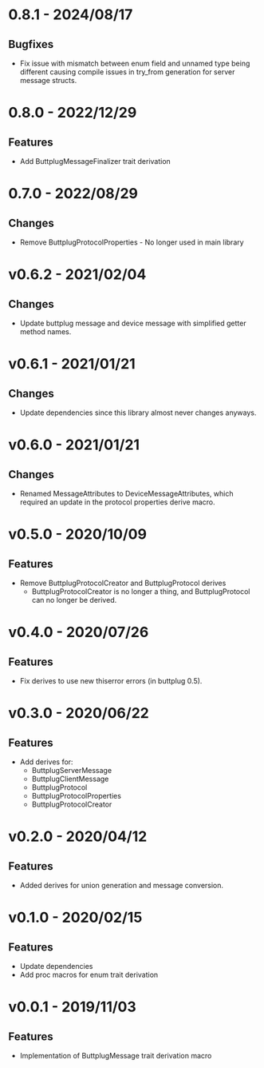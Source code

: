 # 0.8.1 - 2024/08/17

## Bugfixes

- Fix issue with mismatch between enum field and unnamed type being different causing compile issues
  in try_from generation for server message structs.

# 0.8.0 - 2022/12/29

## Features

- Add ButtplugMessageFinalizer trait derivation

# 0.7.0 - 2022/08/29

## Changes

- Remove ButtplugProtocolProperties - No longer used in main library

# v0.6.2 - 2021/02/04

## Changes

- Update buttplug message and device message with simplified getter method names.

# v0.6.1 - 2021/01/21

## Changes

- Update dependencies since this library almost never changes anyways.

# v0.6.0 - 2021/01/21

## Changes

- Renamed MessageAttributes to DeviceMessageAttributes, which required an update in the protocol
  properties derive macro.

# v0.5.0 - 2020/10/09

## Features

- Remove ButtplugProtocolCreator and ButtplugProtocol derives
  - ButtplugProtocolCreator is no longer a thing, and ButtplugProtocol can
    no longer be derived.

# v0.4.0 - 2020/07/26

## Features

- Fix derives to use new thiserror errors (in buttplug 0.5).

# v0.3.0 - 2020/06/22

## Features

- Add derives for:
  - ButtplugServerMessage
  - ButtplugClientMessage
  - ButtplugProtocol
  - ButtplugProtocolProperties
  - ButtplugProtocolCreator

# v0.2.0 - 2020/04/12

## Features

- Added derives for union generation and message conversion.

# v0.1.0 - 2020/02/15

## Features

- Update dependencies
- Add proc macros for enum trait derivation

# v0.0.1 - 2019/11/03

## Features

- Implementation of ButtplugMessage trait derivation macro
